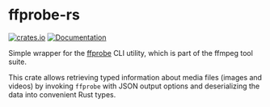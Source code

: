 # ffprobe-rs


[![crates.io](https://img.shields.io/crates/v/ffprobe?label=latest)](https://crates.io/crates/ffprobe)
[![Documentation](https://docs.rs/ffprobe/badge.svg?version)](https://docs.rs/ffprobe)

Simple wrapper for the [ffprobe](https://ffmpeg.org/ffprobe.html) CLI utility,
which is part of the ffmpeg tool suite.

This crate allows retrieving typed information about media files (images and videos)
by invoking `ffprobe` with JSON output options and deserializing the data
into convenient Rust types.
